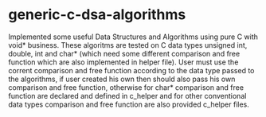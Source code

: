 # generic-c-dsa-algorithms

Implemented some useful Data Structures and Algorithms using pure C with void* business. These algoritms are tested on C data types unsigned int, double, int and char* (which need some different comparison and free function which are also implemented in helper file). User must use the corrent comparison and free function according to the data type passed to the algorithms, if user created his own then should also pass his own comparison and free function, otherwise for char* comparison and free function are declared and defined in c_helper and for other conventional data types comparison and free function are also provided c_helper files.
